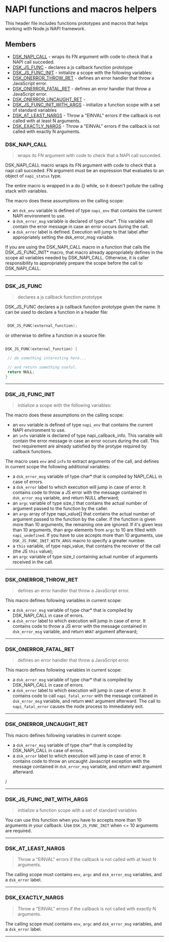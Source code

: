 # NAPI functions and macros helpers

This header file includes functions prototypes and macros that
helps working with Node.js NAPI framework.

## Members

* [DSK_NAPI_CALL](#DSK_NAPI_CALL) - wraps its FN argument with code to check that a NAPI call succeded.
* [DSK_JS_FUNC](#DSK_JS_FUNC) - declares a js callback function prototype
* [DSK_JS_FUNC_INIT](#DSK_JS_FUNC_INIT) - initialize a scope with the following variables:
* [DSK_ONERROR_THROW_RET](#DSK_ONERROR_THROW_RET) - defines an error handler that throw a JavaScript error.
* [DSK_ONERROR_FATAL_RET](#DSK_ONERROR_FATAL_RET) - defines an error handler that throw a JavaScript error.
* [DSK_ONERROR_UNCAUGHT_RET](#DSK_ONERROR_UNCAUGHT_RET) - 
* [DSK_JS_FUNC_INIT_WITH_ARGS](#DSK_JS_FUNC_INIT_WITH_ARGS) - initialize a function scope with a set of standard variables
* [DSK_AT_LEAST_NARGS](#DSK_AT_LEAST_NARGS) - Throw a "EINVAL" errors if the callback is not called with at least N arguments.
* [DSK_EXACTLY_NARGS](#DSK_EXACTLY_NARGS) - Throw a "EINVAL" errors if the callback is not called with exactly N arguments.

### DSK_NAPI_CALL

> wraps its FN argument with code to check that a NAPI call succeded.

DSK_NAPI_CALL macro wraps its FN argument
with code to check that a napi call succeded.
FN argument must be an expression that evaluates
to an object of `napi_status` type.

The entire macro is wrapped in a do {} while, so it
doesn't pollute the calling stack with variables.

The macro does these assumptions on the calling scope:

 * an `dsk_env` variable is defined of type `napi_env` that contains the current
   NAPI environment to use.
 * a `dsk_error_msg` variable is declared of type char*.
   This variable will contain the error message in case an error
   occurs during the call.  
 * a `dsk_error` label is defined. Execution will jump to that label
   after appropriately setting the dsk_error_msg variable.
 
If you are using the DSK_NAPI_CALL macro in a function that calls
the DSK_JS_FUNC_INIT* macro, that macro already appropriately defines
in the scope all variables needed by DSK_NAPI_CALL. Otherwise, it is 
caller responsibility to appropriately prepare the scope before 
the call to DSK_NAPI_CALL.

---

### DSK_JS_FUNC

> declares a js callback function prototype

DSK_JS_FUNC declares a js callback function prototype given the name.
It can be used to declare a function in a header file:

```c

 DSK_JS_FUNC(external_function);

```

or otherwise to define a function in a source file:

```c

DSK_JS_FUNC(external_function) {

 // do something interesting here...

 // and return something useful.
 return NULL;
}

```

---

### DSK_JS_FUNC_INIT

> initialize a scope with the following variables:

The macro does these assumptions on the calling scope:
 * an `env` variable is defined of type `napi_env` that contains the current
   NAPI environment to use.
 * an `info` variable is declared of type napi_callback_info.
   This variable will contain the error message in case an error
   occurs during the call. 
This two requirement are already satisfied by the protype required by callback 
functions.

The macro uses `env` and `info` to extract arguments of the call, and defines 
in current scope the following additional variables:
 
 * a `dsk_error_msg` variable of type char* that is compiled by NAPI_CALL in case of errors. 
 * a `dsk_error` label to which execution will jump in case of error. It contains code to
   throw a JS error with the message contained in `dsk_error_msg` variable, and return NULL afterward;  
 * an `argc` variable of type size_t that contains the actual number of argument 
   passed to the function by the caller.  
 * an `argv` array of type napi_value[] that contains the actual number of argument 
   passed to the function by the caller. If the function is given more than 10 arguments, the remaining
   one are ignored. If it's given less than 10 arguments, than argv elements from
   `argc` to 10 are filled witth `napi_undefined`. If you have to use accepts more than 10 
   arguments, use `DSK_JS_FUNC_INIT_WITH_ARGS` macro to specify a greater number.
 * a `this` variable, of type napi_value, that contains the receiver of the call (the JS `this` value);
 * an `argc` variable of type size_t containing actual number of arguments received in the call.

---

### DSK_ONERROR_THROW_RET

> defines an error handler that throw a JavaScript error.

This macro defines following variables in current scope:

 * a `dsk_error_msg` variable of type char* that is compiled by DSK_NAPI_CALL in 
   case of errors. 
 * a `dsk_error` label to which execution will jump in case of error. It contains
   code to throw a JS error with the message contained in `dsk_error_msg` variable, 
   and return `WHAT` argument afterward;

---

### DSK_ONERROR_FATAL_RET

> defines an error handler that throw a JavaScript error.

This macro defines following variables in current scope:

 * a `dsk_error_msg` variable of type char* that is compiled by DSK_NAPI_CALL in 
   case of errors. 
 * a `dsk_error` label to which execution will jump in case of error. It contains
   code to call `napi_fatal_error` with the message contained in `dsk_error_msg` variable, 
   and return `WHAT` argument afterward. The call to `napi_fatal_error` causes the node process
	  to immediately exit.

---

### DSK_ONERROR_UNCAUGHT_RET

> 

This macro defines following variables in current scope:

 * a `dsk_error_msg` variable of type char* that is compiled by DSK_NAPI_CALL in 
   case of errors. 
 * a `dsk_error` label to which execution will jump in case of error. It contains
   code to throw an uncaught Javascript exception with the message contained in `dsk_error_msg` 
   variable, and return `WHAT` argument afterward. 

/

---

### DSK_JS_FUNC_INIT_WITH_ARGS

> initialize a function scope with a set of standard variables

You can use this function when you have to accepts more than 10 arguments in your 
callback. Use `DSK_JS_FUNC_INIT` when <= 10 arguments are required.

---

### DSK_AT_LEAST_NARGS

> Throw a "EINVAL" errors if the callback is not called with at least N arguments.

The calling scope must contains `env`, `argc` and `dsk_error_msg` variables, and a `dsk_error` label.

---

### DSK_EXACTLY_NARGS

> Throw a "EINVAL" errors if the callback is not called with exactly N arguments.

The calling scope must contains `env`, `argc` and `dsk_error_msg` variables, and a `dsk_error` label.

---


